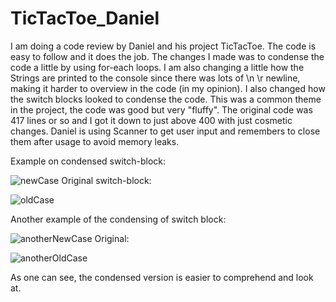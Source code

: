 # TicTacToe_Daniel

I am doing a code review by Daniel and his project TicTacToe. The code is easy to follow and it does the job. The changes I made was to condense the code a little by
using for-each loops. I am also changing a little how the Strings are printed to the console since there was lots of \n \r newline, making it harder to overview in the code
(in my opinion). I also changed how the switch blocks looked to condense the code. This was a common theme in the project, the code was good but very "fluffy". The original 
code was 417 lines or so and I got it down to just above 400 with just cosmetic changes.
Daniel is using Scanner to get user input and remembers to close them after usage to avoid memory leaks. 


Example on condensed switch-block:

![newCase](https://user-images.githubusercontent.com/91593947/202799306-1d3dd4aa-fa08-49cb-8c80-7b7fa88b5276.png)
Original switch-block:

![oldCase](https://user-images.githubusercontent.com/91593947/202799615-30d558cd-f07a-499c-b604-f13d7f61d719.png)

Another example of the condensing of switch block:

![anotherNewCase](https://user-images.githubusercontent.com/91593947/202799945-3f405e29-61ee-443c-b3d4-03152f8c1c51.png)
Original:

![anotherOldCase](https://user-images.githubusercontent.com/91593947/202800142-6f82e662-d3d6-4fdd-b2a3-a0868272e667.png)


As one can see, the condensed version is easier to comprehend and look at.
